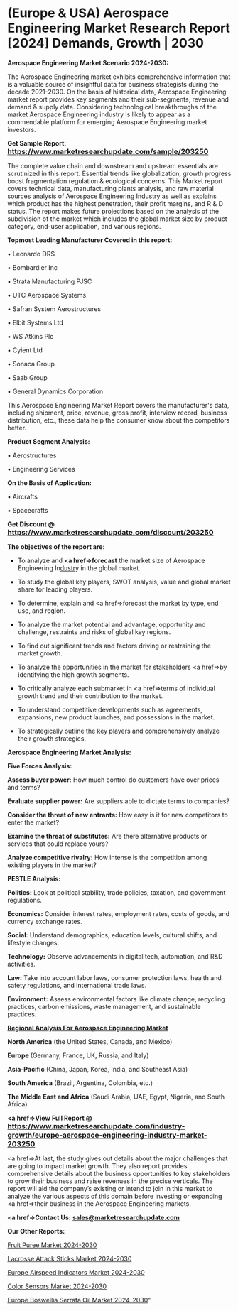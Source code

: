 # (Europe & USA) Aerospace Engineering Market Research Report [2024] Demands, Growth | 2030

<strong>Aerospace Engineering Market Scenario 2024-2030:</strong>

The Aerospace Engineering market exhibits comprehensive information that is a valuable source of insightful data for business strategists during the decade 2021-2030. On the basis of historical data, Aerospace Engineering market report provides key segments and their sub-segments, revenue and demand &amp; supply data. Considering technological breakthroughs of the market Aerospace Engineering industry is likely to appear as a commendable platform for emerging Aerospace Engineering market investors.

<strong>Get Sample Report: <a href=https://www.marketresearchupdate.com/sample/203250><font size=3 color=#0000ff>https://www.marketresearchupdate.com/sample/203250</font></a></strong>

The complete value chain and downstream and upstream essentials are scrutinized in this report. Essential trends like globalization, growth progress boost fragmentation regulation &amp; ecological concerns. This Market report covers technical data, manufacturing plants analysis, and raw material sources analysis of Aerospace Engineering Industry as well as explains which product has the highest penetration, their profit margins, and R & D status. The report makes future projections based on the analysis of the subdivision of the market which includes the global market size by product category, end-user application, and various regions.

<strong>Topmost Leading Manufacturer Covered in this report:</strong>

• Leonardo DRS

• Bombardier Inc

• Strata Manufacturing PJSC

• UTC Aerospace Systems

• Safran System Aerostructures

• Elbit Systems Ltd

• WS Atkins Plc

• Cyient Ltd

• Sonaca Group

• Saab Group

• General Dynamics Corporation

This Aerospace Engineering Market Report covers the manufacturer's data, including shipment, price, revenue, gross profit, interview record, business distribution, etc., these data help the consumer know about the competitors better.

<strong>Product Segment Analysis: </strong>

• Aerostructures

• Engineering Services

<strong>On the Basis of Application:</strong>

• Aircrafts

• Spacecrafts

<strong>Get Discount @ <a href=https://www.marketresearchupdate.com/discount/203250><font size=3 color=#0000ff>https://www.marketresearchupdate.com/discount/203250</font></a></strong>

<strong><b>The objectives of the report are:</b></strong>

- To analyze and <strong><a href=><strong>forecast</strong></a></strong> the market size of Aerospace Engineering In<a href=ASDF991299>dustr</a>y in the global market.

- To study the global key players, SWOT analysis, value and global market share for leading players.

- To determine, explain and <a href=>forecast</a> the market by type, end use, and region.

- To analyze the market potential and advantage, opportunity and challenge, restraints and risks of global key regions.

- To find out significant trends and factors driving or restraining the market growth.

- To analyze the opportunities in the market for stakeholders <a href=>by</a> identifying the high growth segments.

- To critically analyze each submarket in <a href=>terms</a> of individual growth trend and their contribution to the market.

- To understand competitive developments such as agreements, expansions, new product launches, and possessions in the market.

- To strategically outline the key players and comprehensively analyze their growth strategies.

<strong>Aerospace Engineering Market Analysis:</strong>

<strong>Five Forces Analysis:</strong>

<strong>Assess buyer power:</strong> How much control do customers have over prices and terms?

<strong>Evaluate supplier power:</strong> Are suppliers able to dictate terms to companies?

<strong>Consider the threat of new entrants:</strong> How easy is it for new competitors to enter the market?

<strong>Examine the threat of substitutes:</strong> Are there alternative products or services that could replace yours?

<strong>Analyze competitive rivalry:</strong> How intense is the competition among existing players in the market?

<strong>PESTLE Analysis:</strong>

<strong>Politics:</strong> Look at political stability, trade policies, taxation, and government regulations.

<strong>Economics:</strong> Consider interest rates, employment rates, costs of goods, and currency exchange rates.

<strong>Social:</strong> Understand demographics, education levels, cultural shifts, and lifestyle changes.

<strong>Technology:</strong> Observe advancements in digital tech, automation, and R&D activities.

<strong>Law:</strong> Take into account labor laws, consumer protection laws, health and safety regulations, and international trade laws.

<strong>Environment:</strong> Assess environmental factors like climate change, recycling practices, carbon emissions, waste management, and sustainable practices.

<strong><u><b>Regional Analysis For Aerospace Engineering Market</b></u></strong>

<strong><b>North America</b></strong> (the United States, Canada, and Mexico)

<strong><b>Europe </b></strong>(Germany, France, UK, Russia, and Italy)

<strong><b>Asia-Pacific</b></strong> (China, Japan, Korea, India, and Southeast Asia)

<strong><b>South America</b></strong> (Brazil, Argentina, Colombia, etc.)

<strong><b>The Middle East and Africa</b></strong> (Saudi Arabia, UAE, Egypt, Nigeria, and South Africa)

<strong><a href=>View Full Report</a> @ <a href=https://www.marketresearchupdate.com/industry-growth/europe-aerospace-engineering-industry-market-203250><font size=3 color=#0000ff>https://www.marketresearchupdate.com/industry-growth/europe-aerospace-engineering-industry-market-203250</font></a></strong>

<a href=>At last,</a> the study gives out details about the major challenges that are going to impact market growth. They also report provides comprehensive details about the business opportunities to key stakeholders to grow their business and raise revenues in the precise verticals. The report will aid the company’s existing or intend to join in this market to analyze the various aspects of this domain before investing or expanding <a href=>their</a> business in the Aerospace Engineering markets.

<strong><a href=>Contact Us:</a></strong>
<strong>sales@marketresearchupdate.com</strong>

<strong>Our Other Reports:</strong>

<a href=https://www.linkedin.com/pulse/fruit-puree-market-current-business-trends-growth>Fruit Puree Market 2024-2030</a>

<a href=https://www.linkedin.com/pulse/lacrosse-attack-sticks-market-outlooks-2023-size>Lacrosse Attack Sticks Market 2024-2030</a>

<a href=https://www.linkedin.com/pulse/europe-airspeed-indicators-market-2023-current>Europe Airspeed Indicators Market 2024-2030</a>

<a href=https://www.linkedin.com/pulse/color-sensors-market-challenges-opportunities-size-v98bf/>Color Sensors Market 2024-2030</a>

<a href=https://www.linkedin.com/pulse/europe-boswellia-serrata-oil-market-4ojyf/>Europe Boswellia Serrata Oil Market 2024-2030</a>"
